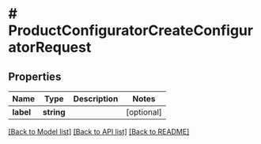# # ProductConfiguratorCreateConfiguratorRequest


## Properties


Name | Type | Description | Notes
------------ | ------------- | ------------- | -------------
**label**| **string** |   | [optional]


[[Back to Model list]](../../README.md#models) [[Back to API list]](../../README.md#endpoints) [[Back to README]](../../README.md)